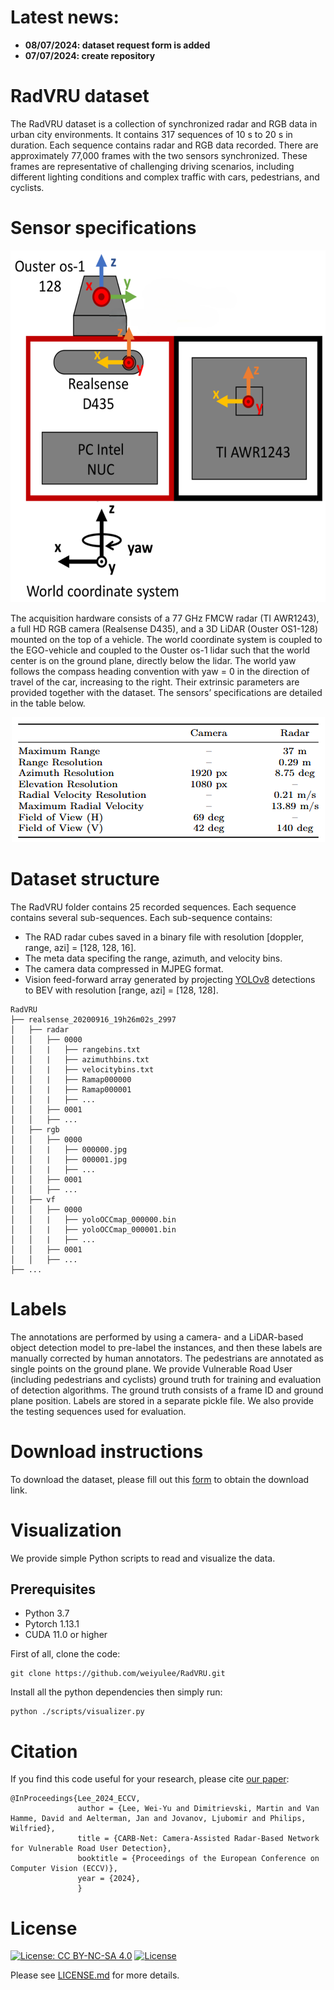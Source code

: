 # Latest news:
- **08/07/2024: dataset request form is added**
- **07/07/2024: create repository**

# RadVRU dataset
The RadVRU dataset is a collection of synchronized radar and RGB data in urban city environments. It contains 317 sequences of 10 s to 20 s in duration. Each sequence contains radar and RGB data recorded. There are approximately 77,000 frames with the two sensors synchronized. These frames are representative of challenging driving scenarios, including different lighting conditions and complex traffic with cars, pedestrians, and cyclists.

# Sensor  specifications
<p align="center">
  <img src="images/sensor_array.png" width="551" height="563" >
</p>
The acquisition hardware consists of a 77 GHz FMCW radar (TI AWR1243), a full HD RGB camera (Realsense D435), and a 3D LiDAR (Ouster OS1-128) mounted on the top of a vehicle. The world coordinate system is coupled to the EGO-vehicle and coupled to the Ouster os-1 lidar such that the world center is on the ground plane, directly below the lidar. The world yaw follows the compass heading convention with yaw = 0 in the direction of travel of the car, increasing to the right. Their extrinsic parameters are provided together with the dataset. The sensors’ specifications are detailed in the table below.
<p align="center">
  <img src="images/sensor_spec.png" width="501" height="200" >
</p>

# Dataset structure
The RadVRU folder contains 25 recorded sequences. Each sequence contains several sub-sequences. Each sub-sequence contains:
* The RAD radar cubes saved in a binary file with resolution [doppler, range, azi] = [128, 128, 16]. 
* The meta data specifing the range, azimuth, and velocity bins.
* The camera data compressed in MJPEG format.
* Vision feed-forward array generated by projecting [YOLOv8](https://github.com/ultralytics/ultralytics) detections to BEV with resolution [range, azi] = [128, 128].

```
RadVRU
├── realsense_20200916_19h26m02s_2997
│   ├── radar
│   │   ├── 0000
│   │   |   ├── rangebins.txt
│   │   |   ├── azimuthbins.txt
│   │   |   ├── velocitybins.txt
│   │   |   ├── Ramap000000
│   │   |   ├── Ramap000001
│   │   |   ├── ...
│   │   ├── 0001
│   │   ├── ...
│   ├── rgb
│   │   ├── 0000
│   │   |   ├── 000000.jpg
│   │   |   ├── 000001.jpg
│   │   |   ├── ...
│   │   ├── 0001
│   │   ├── ...
│   ├── vf
│   │   ├── 0000
│   │   |   ├── yoloOCCmap_000000.bin
│   │   |   ├── yoloOCCmap_000001.bin
│   │   |   ├── ...
│   │   ├── 0001
│   │   ├── ...
├── ...
```

# Labels
The annotations are performed by using a camera- and a LiDAR-based object detection model to pre-label the instances, and then these labels are manually corrected by human annotators. The pedestrians are annotated as single points on the ground plane. We provide Vulnerable Road User (including pedestrians and cyclists) ground truth for training and evaluation of detection algorithms. The ground truth consists of a frame ID and ground plane position. Labels are stored in a separate pickle file. We also provide the testing sequences used for evaluation.

# Download instructions
To download the dataset, please fill out this [form](https://docs.google.com/forms/d/e/1FAIpQLSczBqxPVJ3k1r_FX4JA7GRQ3kyTQxjEt1B3E-j-0yHFmm1NmA/viewform?usp=sf_link) to obtain the download link.

# Visualization
We provide simple Python scripts to read and visualize the data.

## Prerequisites
* Python 3.7
* Pytorch 1.13.1
* CUDA 11.0 or higher

First of all, clone the code:
```
git clone https://github.com/weiyulee/RadVRU.git
```

Install all the python dependencies then simply run:
```
python ./scripts/visualizer.py
```

# Citation
If you find this code useful for your research, please cite [our paper](https://...):
```
@InProceedings{Lee_2024_ECCV,
               author = {Lee, Wei-Yu and Dimitrievski, Martin and Van Hamme, David and Aelterman, Jan and Jovanov, Ljubomir and Philips, Wilfried},
               title = {CARB-Net: Camera-Assisted Radar-Based Network for Vulnerable Road User Detection},
               booktitle = {Proceedings of the European Conference on Computer Vision (ECCV)},
               year = {2024},
               }
```

# License
[![License: CC BY-NC-SA 4.0](https://img.shields.io/badge/License-CC%20BY--NC--SA%204.0-lightgrey.svg)](https://creativecommons.org/licenses/by-nc-sa/4.0/) [![License](https://img.shields.io/badge/License-BSD%202--Clause-orange.svg)](https://opensource.org/licenses/BSD-2-Clause)

Please see [LICENSE.md](LICENSE.md) for more details.

